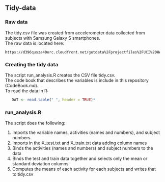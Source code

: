 ## Tidy-data

### Raw data
The tidy.csv file was created from accelerometer data collected from subjects with Samsung Galaxy S smartphones.  
The raw data is located here:

    https://d396qusza40orc.cloudfront.net/getdata%2Fprojectfiles%2FUCI%20HAR%20Dataset.zip 

### Creating the tidy data
The script run_analysis.R creates the CSV file tidy.csv.  
The code book that describes the variables is include in this repository (CodeBook.md).  
To read the data in R:
```R
   DAT <- read.table(" ", header = TRUE)*
```

### run_analysis.R
The script does the following:

1. Imports the variable names, activities (names and numbers), and subject numbers.
2. Imports in the X_test.txt and X_train.txt data adding column names
3. Binds the activities (names and numbers) and subject numbers to the data
4. Binds the test and train data together and selects only the mean or standard deviation columns
5. Computes the means of each activity for each subjects and writes that to tidy.csv
